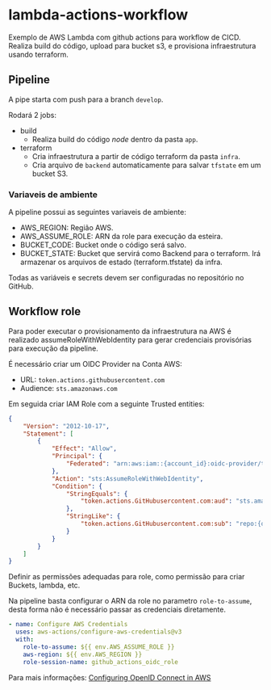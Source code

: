 # lambda-actions-workflow
Exemplo de AWS Lambda com github actions para workflow de CICD.
Realiza build do código, upload para bucket s3, e provisiona infraestrutura usando terraform.

## Pipeline

A pipe starta com push para a branch `develop`.

Rodará 2 jobs:
- build
     - Realiza build do código *node* dentro da pasta `app`.
- terraform
    - Cria infraestrutura a partir de código terraform da pasta `infra`.
    - Cria arquivo de `backend` automaticamente para salvar `tfstate` em um bucket S3.

### Variaveis de ambiente

A pipeline possui as seguintes variaveis de ambiente:

- AWS_REGION: Região AWS.
- AWS_ASSUME_ROLE: ARN da role para execução da esteira.
- BUCKET_CODE: Bucket onde o código será salvo.
- BUCKET_STATE: Bucket que servirá como Backend para o terraform. Irá armazenar os arquivos de estado (terraform.tfstate) da infra.

Todas as variáveis e secrets devem ser configuradas no repositório no GitHub.


## Workflow role

Para poder executar o provisionamento da infraestrutura na AWS é realizado assumeRoleWithWebIdentity para gerar credenciais provisórias para execução da pipeline.

É necessário criar um OIDC Provider na Conta AWS:

- URL: `token.actions.githubusercontent.com` 
- Audience: `sts.amazonaws.com`

Em seguida criar IAM Role com a seguinte Trusted entities:

```json
{
    "Version": "2012-10-17",
    "Statement": [
        {
            "Effect": "Allow",
            "Principal": {
                "Federated": "arn:aws:iam::{account_id}:oidc-provider/token.actions.githubusercontent.com"
            },
            "Action": "sts:AssumeRoleWithWebIdentity",
            "Condition": {
                "StringEquals": {
                    "token.actions.GitHubusercontent.com:aud": "sts.amazonaws.com"
                },
                "StringLike": {
                    "token.actions.GitHubusercontent.com:sub": "repo:{org_github}/{repositorio}:{branch}"
                }
            }
        }
    ]
}
```

Definir as permissões adequadas para role, como permissão para criar Buckets, lambda, etc.

Na pipeline basta configurar o ARN da role no parametro `role-to-assume`, desta forma não é necessário passar as credenciais diretamente.

```yaml
- name: Configure AWS Credentials
  uses: aws-actions/configure-aws-credentials@v3
  with:
    role-to-assume: ${{ env.AWS_ASSUME_ROLE }}
    aws-region: ${{ env.AWS_REGION }}
    role-session-name: github_actions_oidc_role
```

Para mais informações: 
[Configuring OpenID Connect in AWS](https://docs.github.com/en/actions/deployment/security-hardening-your-deployments/configuring-openid-connect-in-amazon-web-services)